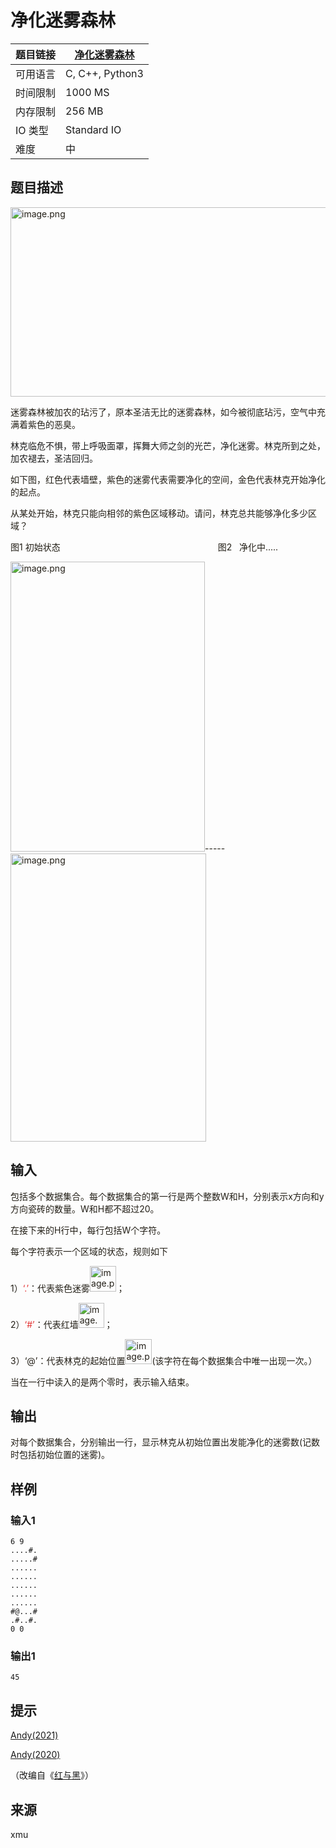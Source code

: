 # 净化迷雾森林

| 题目链接 | [净化迷雾森林](http://xmuoj.com/problem/GW129) |
| --- | --- |
| 可用语言 | C, C++, Python3 |
| 时间限制 | 1000 MS |
| 内存限制 | 256 MB |
| IO 类型 | Standard IO |
| 难度 | 中 |

## 题目描述

<p><span style="color: rgb(35, 31, 23);"><span style="color: rgb(35, 31, 23);"><img alt="image.png" src="/public/upload/3ec4db1361.png" width="539" height="303" /><br /></span></span></p><p><span style="color: rgb(35, 31, 23);"><span style="color: rgb(35, 31, 23);">迷雾森林被加农的玷污了，原本圣洁无比的迷雾森林，如今被彻底玷污，空气中充满着紫色的恶臭。</span></span></p><p><font>林克临危不惧，带上呼吸面罩，挥舞大师之剑的光芒，净化迷雾。林克所到之处，加农褪去，圣洁回归。</font></p><p><span style="color: rgb(35, 31, 23);"><span style="color: rgb(35, 31, 23);"><span style="color: rgb(35, 31, 23);">如下图，红色代表墙壁，紫色的迷雾代表需要净化的空间，金色代表林克开始净化的起点。</span></span></span></p><p><span style="color: rgb(35, 31, 23);"><span style="color: rgb(35, 31, 23);"><span style="color: rgb(35, 31, 23);">从某处开始，林克只能向</span>相邻的紫色区域移动。请问，林克总共能够净化多少区域？</span><br /></span></p><p><span style="color: rgb(35, 31, 23);"><span style="color: rgb(35, 31, 23);"><span style="color: rgb(35, 31, 23);">图1 初始状态                                                                图2   净化中.....</span><br /></span></span></p><p><span style="color: rgb(35, 31, 23);"><img alt="image.png" src="/public/upload/f48cf16664.png" width="311" height="464" />-----<img alt="image.png" src="/public/upload/d72a7d4360.png" width="313" height="461" /><br /></span></p>

## 输入

<p><span style="color: rgb(35, 31, 23);">包括多个数据集合。每个数据集合的第一行是两个整数W和H，分别表示x方向和y方向瓷砖的数量。W和H都不超过20。</span></p><p><span style="color: rgb(35, 31, 23);">在接下来的H行中，每行包括W个字符。</span></p><p><span style="color: rgb(35, 31, 23);">每个字符表示一个区域的状态，规则如下</span></p><p><span style="color: rgb(35, 31, 23);">1）</span><span style="color: rgb(227, 55, 55);">‘.’</span><span style="color: rgb(35, 31, 23);">：代表紫色迷雾<img alt="image.png" src="/public/upload/668de4a15e.png" width="42" height="41" />；</span></p><p><span style="color: rgb(35, 31, 23);">2）</span><span style="color: rgb(227, 55, 55);">‘#’</span><span style="color: rgb(35, 31, 23);">：代表红墙<img alt="image.png" src="/public/upload/65762c10c1.png" width="41" height="40" />；</span></p><p><span style="color: rgb(35, 31, 23);">3）‘@’：代表<span style="color: rgb(35, 31, 23);">林克的起始位置</span><img alt="image.png" src="/public/upload/bb1c64a143.png" width="43" height="40" />(该字符在每个数据集合中唯一出现一次。）</span></p><p><span style="color: rgb(35, 31, 23);">当在一行中读入的是两个零时，表示输入结束。</span></p>

## 输出

<p><span style="color: rgb(35, 31, 23);">对每个数据集合，分别输出一行，显示林克从初始位置出发能净化的迷雾数(记数时包括初始位置的迷雾)。</span><br /></p>

## 样例

### 输入1

```
6 9 
....#. 
.....# 
...... 
...... 
...... 
...... 
...... 
#@...# 
.#..#. 
0 0
```

### 输出1

```
45
```

## 提示

<p style="margin-left: 0px;"><a href="https://www.bilibili.com/video/BV1r64y1v7ot?pop_share=1" target="_blank">Andy(2021)</a></p><p style="margin-left: 0px;"><a href="https://www.bilibili.com/video/BV13T4y1G7HP" target="_blank">Andy(2020)</a></p><p>（改编自《<a href="http://cxsjsxmooc.openjudge.cn/2020t2springall/018/" target="_blank">红与黑</a>》）</p>

## 来源

xmu

